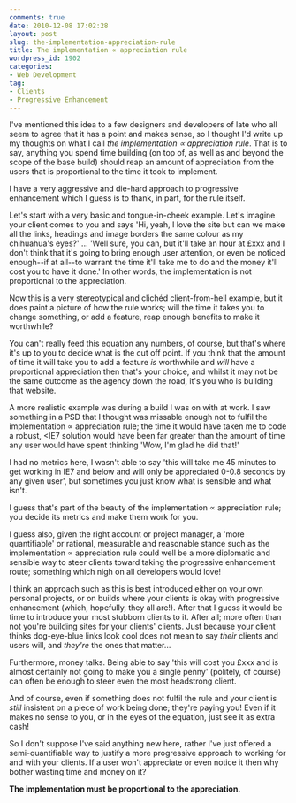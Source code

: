 ```yaml
---
comments: true
date: 2010-12-08 17:02:28
layout: post
slug: the-implementation-appreciation-rule
title: The implementation ∝ appreciation rule
wordpress_id: 1902
categories:
- Web Development
tag:
- Clients
- Progressive Enhancement
---
```


I've mentioned this idea to a few designers and developers of late who all seem to agree that it has a point and makes sense, so I thought I'd write up my thoughts on what I call _the implementation ∝ appreciation rule_. That is to say, anything you spend time building (on top of, as well as and beyond the scope of the base build) should reap an amount of appreciation from the users that is proportional to the time it took to implement.



I have a very aggressive and die-hard approach to progressive enhancement which I guess is to thank, in part, for the rule itself.



Let's start with a very basic and tongue-in-cheek example. Let's imagine your client comes to you and says 'Hi, yeah, I love the site but can we make all the links, headings and image borders the same colour as my chihuahua's eyes?' ... 'Well sure, you can, but it'll take an hour at £xxx and I don't think that it's going to bring enough user attention, or even be noticed enough--if at all--to warrant the time it'll take me to do and the money it'll cost you to have it done.' In other words, the implementation is not proportional to the appreciation.

Now this is a very stereotypical and clichéd client-from-hell example, but it does paint a picture of how the rule works; will the time it takes you to change something, or add a feature, reap enough benefits to make it worthwhile?

You can't really feed this equation any numbers, of course, but that's where it's up to you to decide what is the cut off point. If you think that the amount of time it will take you to add a feature _is_ worthwhile and _will_ have a proportional appreciation then that's your choice, and whilst it may not be the same outcome as the agency down the road, it's you who is building that website.

A more realistic example was during a build I was on with at work. I saw something in a PSD that I thought was missable enough not to fulfil the implementation ∝ appreciation rule; the time it would have taken me to code a robust, <IE7 solution would have been far greater than the amount of time any user would have spent thinking 'Wow, I'm glad he did that!'

I had no metrics here, I wasn't able to say 'this will take me 45 minutes to get working in IE7 and below and will only be appreciated 0-0.8 seconds by any given user', but sometimes you just know what is sensible and what isn't.

I guess that's part of the beauty of the implementation ∝ appreciation rule; you decide its metrics and make them work for you.

I guess also, given the right account or project manager, a 'more quantifiable' or rational, measurable and reasonable stance such as the implementation ∝ appreciation rule could well be a more diplomatic and sensible way to steer clients toward taking the progressive enhancement route; something which nigh on all developers would love!

I think an approach such as this is best introduced either on your own personal projects, or on builds where your clients is okay with progressive enhancement (which, hopefully, they all are!). After that I guess it would be time to introduce your most stubborn clients to it. After all; more often than not you're building sites for your clients' clients. Just because your client thinks dog-eye-blue links look cool does not mean to say _their_ clients and users will, and _they're_ the ones that matter…

Furthermore, money talks. Being able to say 'this will cost you £xxx and is almost certainly not going to make you a single penny' (politely, of course) can often be enough to steer even the most headstrong client.

And of course, even if something does not fulfil the rule and your client is _still_ insistent on a piece of work being done; they're paying you! Even if it makes no sense to you, or in the eyes of the equation, just see it as extra cash!

So I don't suppose I've said anything new here, rather I've just offered a semi-quantifiable way to justify a more progressive approach to working for and with your clients. If a user won't appreciate or even notice it then why bother wasting time and money on it?

**The implementation must be proportional to the appreciation.**
